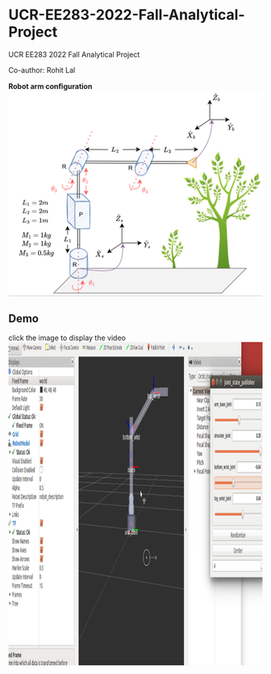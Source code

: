 # UCR-EE283-2022-Fall-Analytical-Project
UCR EE283 2022 Fall Analytical Project

Co-author: Rohit Lal 


****Robot arm conﬁguration****
![testapriltagdetector](https://github.com/lineojcd/UCR-EE283-2022-Fall-Analytical-Project/blob/main/img/config.png)


## Demo
click the image to display the video
<a href="https://www.youtube.com/watch?v=Z8zErxgSJNk" target="_blank"><img src="https://github.com/lineojcd/UCR-EE283-2022-Fall-Analytical-Project/blob/main/img/simulation.png" 
alt="IMAGE ALT TEXT HERE" width="1299" height="640"  /></a>



 
